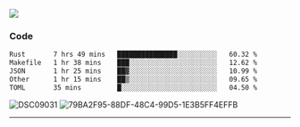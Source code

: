 

![](https://visitor-badge.glitch.me/badge?page_id=jakenherman.jakenherman)

### Code
<!--START_SECTION:waka-->

```txt
Rust       7 hrs 49 mins   ███████████████░░░░░░░░░░   60.32 %
Makefile   1 hr 38 mins    ███░░░░░░░░░░░░░░░░░░░░░░   12.62 %
JSON       1 hr 25 mins    ██▓░░░░░░░░░░░░░░░░░░░░░░   10.99 %
Other      1 hr 15 mins    ██▒░░░░░░░░░░░░░░░░░░░░░░   09.65 %
TOML       35 mins         █░░░░░░░░░░░░░░░░░░░░░░░░   04.50 %
```

<!--END_SECTION:waka-->



![DSC09031](https://github.com/JakenHerman/JakenHerman/assets/4694843/d0a4f563-5528-4464-9538-0dd479edc7cf)
![79BA2F95-88DF-48C4-99D5-1E3B5FF4EFFB](https://github.com/JakenHerman/JakenHerman/assets/4694843/4bbb0b71-b719-4978-b0c7-b4721bb680bc)


---
